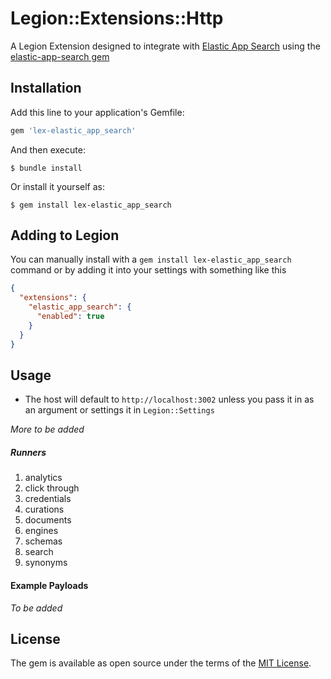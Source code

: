 # Legion::Extensions::Http

A Legion Extension designed to integrate with [Elastic App Search](https://www.elastic.co/app-search/) using
the [elastic-app-search gem](https://rubygems.org/gems/elastic-app-search)

## Installation

Add this line to your application's Gemfile:

```ruby
gem 'lex-elastic_app_search'
```

And then execute:

    $ bundle install

Or install it yourself as:

    $ gem install lex-elastic_app_search

## Adding to Legion
You can manually install with a `gem install lex-elastic_app_search` command or by adding it into your settings with something like this
```json
{
  "extensions": {
    "elastic_app_search": {
      "enabled": true
    }
  }
}
```

## Usage
* The host will default to `http://localhost:3002` unless you pass it in as an argument or settings it in `Legion::Settings`

*More to be added*

##### Runners
1) analytics
2) click through
3) credentials
4) curations
5) documents
6) engines
7) schemas
8) search
9) synonyms

#### Example Payloads
*To be added*

## License
The gem is available as open source under the terms of the [MIT License](https://opensource.org/licenses/MIT).
